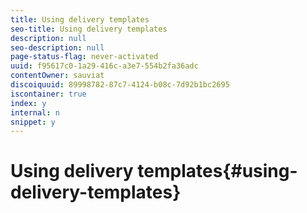 ```yaml
---
title: Using delivery templates
seo-title: Using delivery templates
description: null
seo-description: null
page-status-flag: never-activated
uuid: f95617c0-1a29-416c-a3e7-554b2fa36adc
contentOwner: sauviat
discoiquuid: 89998782-87c7-4124-b08c-7d92b1bc2695
iscontainer: true
index: y
internal: n
snippet: y
---
```


# Using delivery templates{#using-delivery-templates}


